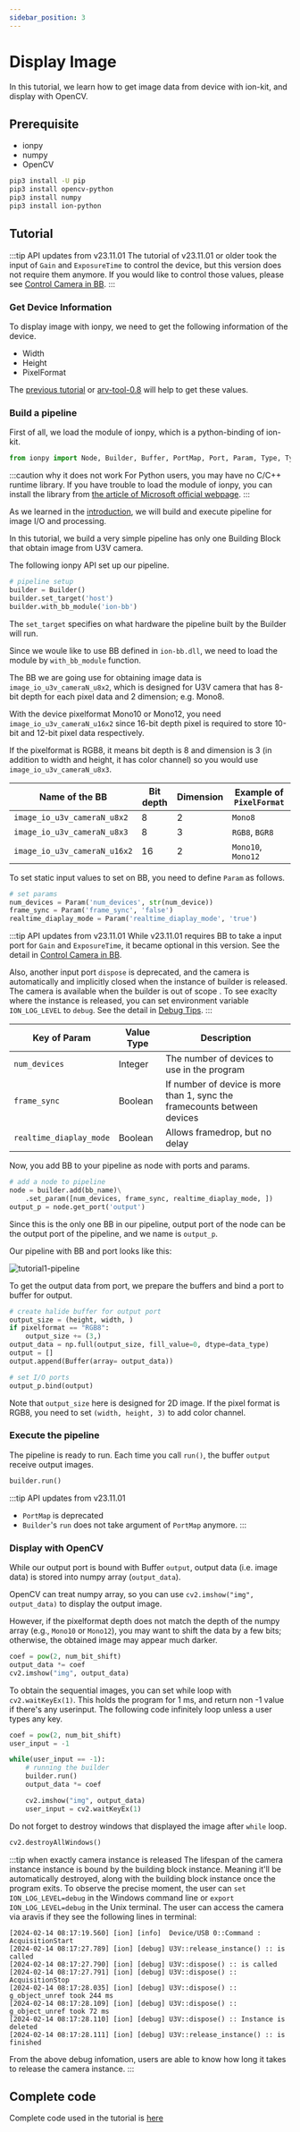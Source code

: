 ```yaml
---
sidebar_position: 3
---
```


# Display Image

In this tutorial, we learn how to get image data from device with ion-kit, and display with OpenCV.


## Prerequisite

* ionpy 
* numpy
* OpenCV

```bash
pip3 install -U pip
pip3 install opencv-python
pip3 install numpy
pip3 install ion-python
```

## Tutorial

:::tip API updates from v23.11.01
The tutorial of v23.11.01 or older took the input of `Gain` and `ExposureTime` to control the device, but this version does not require them anymore. If you would like to control those values, please see [Control Camera in BB](./control_camera.md).
:::

### Get Device Information

To display image with ionpy, we need to get the following information of the device.

* Width
* Height
* PixelFormat

The [previous tutorial](obtain-device-info.md) or [arv-tool-0.8](../../external/aravis/arv-tools.md) will help to get these values.

### Build a pipeline

First of all, we load the module of ionpy, which is a python-binding of ion-kit.

```python
from ionpy import Node, Builder, Buffer, PortMap, Port, Param, Type, TypeCode
```

:::caution why it does not work
For Python users, you may have no C/C++ runtime library. If you have trouble to load the module of ionpy, you can install the library from [the article of Microsoft official webpage](https://learn.microsoft.com/en-us/cpp/windows/latest-supported-vc-redist?view=msvc-160#visual-studio-2015-2017-2019-and-2022).
:::

As we learned in the [introduction](../intro.mdx), we will build and execute pipeline for image I/O and processing.

In this tutorial, we build a very simple pipeline has only one Building Block that obtain image from U3V camera.

The following ionpy API set up our pipeline.

```python
# pipeline setup
builder = Builder()
builder.set_target('host')
builder.with_bb_module('ion-bb')
```

The `set_target` specifies on what hardware the pipeline built by the Builder will run. 

Since we woule like to use BB defined in `ion-bb.dll`, we need to load the module by `with_bb_module` function. 

The BB we are going use for obtaining image data is `image_io_u3v_cameraN_u8x2`, which is designed for U3V camera that has 8-bit depth for each pixel data and 2 dimension; e.g. Mono8.

With the device pixelformat Mono10 or Mono12, you need `image_io_u3v_cameraN_u16x2` since 16-bit depth pixel is required to store 10-bit and 12-bit pixel data respectively.

If the pixelformat is RGB8, it means bit depth is 8 and dimension is 3 (in addition to width and height, it has color channel) so you would use `image_io_u3v_cameraN_u8x3`.

| Name of the BB | Bit depth | Dimension | Example of `PixelFormat` |
| --------   | ------- | ------- | ------- |
| `image_io_u3v_cameraN_u8x2` | 8 | 2 | `Mono8` |
| `image_io_u3v_cameraN_u8x3` | 8 | 3 |  `RGB8`, `BGR8` |
| `image_io_u3v_cameraN_u16x2` | 16 | 2 | `Mono10`, `Mono12` |

To set static input values to set on BB, you need to define `Param` as follows. 

```python
# set params
num_devices = Param('num_devices', str(num_device))
frame_sync = Param('frame_sync', 'false')
realtime_diaplay_mode = Param('realtime_diaplay_mode', 'true')
```

:::tip API updates from v23.11.01
While v23.11.01 requires BB to take a input port for `Gain` and `ExposureTime`, it became optional in this version. See the detail in [Control Camera in BB](./control_camera.md).

Also, another input port `dispose` is deprecated, and the camera is automatically and implicitly closed when the instance of builder is released. The camera is available when the builder is out of scope . To see exaclty where the instance is released, you can set environment variable `ION_LOG_LEVEL` to `debug`. See the detail in [Debug Tips](../../lessons/ion-log). 
:::


| Key of Param | Value Type | Description |
| --------   | ------- | ------- |
| `num_devices` | Integer | The number of devices to use in the program |
| `frame_sync` | Boolean | If number of device is more than 1, sync the framecounts between devices |
| `realtime_diaplay_mode` | Boolean | Allows framedrop, but no delay |

Now, you add BB to your pipeline as node with ports and params.

```python
# add a node to pipeline
node = builder.add(bb_name)\
    .set_param([num_devices, frame_sync, realtime_diaplay_mode, ])
output_p = node.get_port('output')
```

Since this is the only one BB in our pipeline, output port of the node can be the output port of the pipeline, and we name is `output_p`.

Our pipeline with BB and port looks like this:

![tutorial1-pipeline](../img/tutorial1-pipeline.png)

To get the output data from port, we prepare the buffers and bind a port to buffer for output.

```python
# create halide buffer for output port
output_size = (height, width, )
if pixelformat == "RGB8":
    output_size += (3,)
output_data = np.full(output_size, fill_value=0, dtype=data_type)
output = []
output.append(Buffer(array= output_data))

# set I/O ports
output_p.bind(output)
```

Note that `output_size` here is designed for 2D image. If the pixel format is RGB8, you need to set `(width, height, 3)` to add color channel.

### Execute the pipeline

The pipeline is ready to run. Each time you call `run()`, the buffer `output` receive output images.

```python
builder.run()
```

:::tip API updates from v23.11.01
* `PortMap` is deprecated 
* `Builder`'s `run` does not take argument of `PortMap` anymore.
:::

### Display with OpenCV

While our output port is bound with Buffer `output`, output data (i.e. image data) is stored into numpy array (`output_data`).

OpenCV can treat numpy array, so you can use `cv2.imshow("img", output_data)` to display the output image.

However, if the pixelformat depth does not match the depth of the numpy array (e.g., `Mono10` or `Mono12`), you may want to shift the data by a few bits; otherwise, the obtained image may appear much darker.

```python
coef = pow(2, num_bit_shift)
output_data *= coef
cv2.imshow("img", output_data)
```

To obtain the sequential images, you can set while loop with `cv2.waitKeyEx(1)`. This holds the program for 1 ms, and return non -1 value if there's any userinput. The following code infinitely loop unless a user types any key.

```python
coef = pow(2, num_bit_shift)
user_input = -1

while(user_input == -1):
    # running the builder
    builder.run()
    output_data *= coef

    cv2.imshow("img", output_data)
    user_input = cv2.waitKeyEx(1)
```

Do not forget to destroy windows that displayed the image after `while` loop.

```python
cv2.destroyAllWindows()
```
:::tip when exactly camera instance is released
The lifespan of the camera instance instance is bound by the building block instance. Meaning it'll be automatically destroyed, along with the building block instance once the program exits. To observe the precise moment, the user can `set ION_LOG_LEVEL=debug` in the Windows command line or `export ION_LOG_LEVEL=debug` in the Unix terminal. The user can access the camera via aravis if they see the following lines in terminal:
```
[2024-02-14 08:17:19.560] [ion] [info]  Device/USB 0::Command : AcquisitionStart
[2024-02-14 08:17:27.789] [ion] [debug] U3V::release_instance() :: is called
[2024-02-14 08:17:27.790] [ion] [debug] U3V::dispose() :: is called
[2024-02-14 08:17:27.791] [ion] [debug] U3V::dispose() :: AcquisitionStop
[2024-02-14 08:17:28.035] [ion] [debug] U3V::dispose() :: g_object_unref took 244 ms
[2024-02-14 08:17:28.109] [ion] [debug] U3V::dispose() :: g_object_unref took 72 ms
[2024-02-14 08:17:28.110] [ion] [debug] U3V::dispose() :: Instance is deleted
[2024-02-14 08:17:28.111] [ion] [debug] U3V::release_instance() :: is finished
```
From the above debug infomation, users are able to know how long it takes to release the camera instance.
:::
## Complete code

Complete code used in the tutorial is [here](https://github.com/Sensing-Dev/tutorials/blob/main/python/tutorial1_display.py)